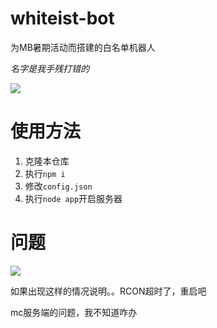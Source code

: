 # whiteist-bot
为MB暑期活动而搭建的白名单机器人

*名字是我手残打错的*

![](https://s1.ax1x.com/2022/06/21/XzxY1x.jpg)

# 使用方法

1. 克隆本仓库
2. 执行`npm i`
3. 修改`config.json`
4. 执行`node app`开启服务器

# 问题

![](https://s1.ax1x.com/2022/06/21/jSeSm9.md.png)

如果出现这样的情况说明。。RCON超时了，重启吧

mc服务端的问题，我不知道咋办
